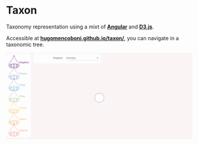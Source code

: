 # Taxon

Taxonomy representation using a mixt of **[Angular][angularLink]** and **[D3.js][d3Link]**.

Accessible at **[hugomencoboni.github.io/taxon/][deployedWebSite]**, you can navigate in a taxonomic tree.

![overview](doc/overview.gif)

[deployedWebSite]: https://hugomencoboni.github.io/taxonVisualization/
[angularLink]: https://angular.io/
[d3Link]: https://d3js.org/
